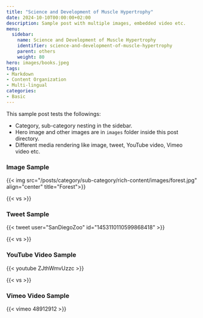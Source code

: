 ```yaml
---
title: "Science and Development of Muscle Hypertrophy"
date: 2024-10-10T00:00:00+02:00
description: Sample post with multiple images, embedded video etc.
menu:
  sidebar:
    name: Science and Development of Muscle Hypertrophy
    identifier: science-and-development-of-muscle-hypertrophy
    parent: others
    weight: 80
hero: images/books.jpeg
tags:
- Markdown
- Content Organization
- Multi-lingual
categories:
- Basic
---
```


This sample post tests the followings:

- Category, sub-category nesting in the sidebar.
- Hero image and other images are in `images` folder inside this post directory.
- Different media rendering like image, tweet, YouTube video, Vimeo video etc.

### Image Sample

{{< img src="/posts/category/sub-category/rich-content/images/forest.jpg" align="center" title="Forest">}}

{{< vs >}}

### Tweet Sample

{{< tweet user="SanDiegoZoo" id="1453110110599868418" >}}

{{< vs >}}

### YouTube Video Sample

{{< youtube ZJthWmvUzzc >}}

{{< vs >}}

### Vimeo Video Sample

{{< vimeo 48912912 >}}
